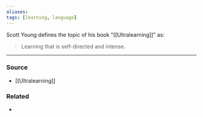 ```yaml
---
aliases: 
tags: [learning, language]
---
```

Scott Young defines the topic of his book "[[Ultralearning]]" as:
> Learning that is self-directed and intense.

---
### Source
- [[Ultralearning]]

### Related
- 
 